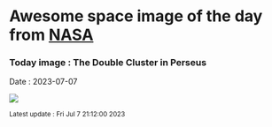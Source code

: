 
# Awesome space image of the day from [NASA](https://api.nasa.gov/)

### Today image : The Double Cluster in Perseus
Date : 2023-07-07

![](https://apod.nasa.gov/apod/image/2307/Caldwell_14_2023_HaLRGB_LRGB_stars_wm-scaled.png)

<small>Latest update : Fri Jul  7 21:12:00 2023</small>
        